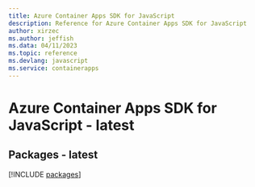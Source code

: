 ```yaml
---
title: Azure Container Apps SDK for JavaScript
description: Reference for Azure Container Apps SDK for JavaScript
author: xirzec
ms.author: jeffish
ms.data: 04/11/2023
ms.topic: reference
ms.devlang: javascript
ms.service: containerapps
---
```

# Azure Container Apps SDK for JavaScript - latest
## Packages - latest
[!INCLUDE [packages](container-apps-index.md)]